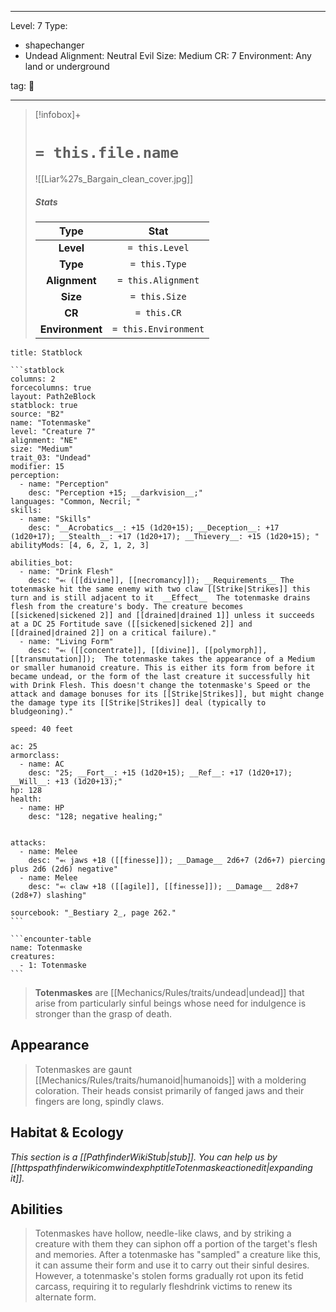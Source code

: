 
---


Level: 7
Type:
- shapechanger
- Undead
Alignment: Neutral Evil
Size: Medium
CR: 7
Environment: Any land or underground


tag: 👹

---

> [!infobox]+
> #  `= this.file.name`
> ![[Liar%27s_Bargain_clean_cover.jpg]]
> ##### Stats
> Type | Stat |
> :---:|:---:|
> **Level** | `= this.Level` |
> **Type** | `= this.Type` |
> **Alignment** | `= this.Alignment` |
> **Size** | `= this.Size` |
> **CR** | `= this.CR` |
> **Environment** | `= this.Environment` |




````ad-info
title: Statblock

```statblock
columns: 2
forcecolumns: true
layout: Path2eBlock
statblock: true
source: "B2"
name: "Totenmaske"
level: "Creature 7"
alignment: "NE"
size: "Medium"
trait_03: "Undead"
modifier: 15
perception:
  - name: "Perception"
    desc: "Perception +15; __darkvision__;"
languages: "Common, Necril; "
skills:
  - name: "Skills"
    desc: "__Acrobatics__: +15 (1d20+15); __Deception__: +17 (1d20+17); __Stealth__: +17 (1d20+17); __Thievery__: +15 (1d20+15); "
abilityMods: [4, 6, 2, 1, 2, 3]

abilities_bot:
  - name: "Drink Flesh"
    desc: "⬻ ([[divine]], [[necromancy]]); __Requirements__ The totenmaske hit the same enemy with two claw [[Strike|Strikes]] this turn and is still adjacent to it  __Effect__  The totenmaske drains flesh from the creature's body. The creature becomes [[sickened|sickened 2]] and [[drained|drained 1]] unless it succeeds at a DC 25 Fortitude save ([[sickened|sickened 2]] and [[drained|drained 2]] on a critical failure)."
  - name: "Living Form"
    desc: "⬻ ([[concentrate]], [[divine]], [[polymorph]], [[transmutation]]);  The totenmaske takes the appearance of a Medium or smaller humanoid creature. This is either its form from before it became undead, or the form of the last creature it successfully hit with Drink Flesh. This doesn't change the totenmaske's Speed or the attack and damage bonuses for its [[Strike|Strikes]], but might change the damage type its [[Strike|Strikes]] deal (typically to bludgeoning)."

speed: 40 feet

ac: 25
armorclass:
  - name: AC
    desc: "25; __Fort__: +15 (1d20+15); __Ref__: +17 (1d20+17); __Will__: +13 (1d20+13);"
hp: 128
health:
  - name: HP
    desc: "128; negative healing;"


attacks:
  - name: Melee
    desc: "⬻ jaws +18 ([[finesse]]); __Damage__ 2d6+7 (2d6+7) piercing plus 2d6 (2d6) negative"
  - name: Melee
    desc: "⬻ claw +18 ([[agile]], [[finesse]]); __Damage__ 2d8+7 (2d8+7) slashing"

sourcebook: "_Bestiary 2_, page 262."
```

```encounter-table
name: Totenmaske
creatures:
  - 1: Totenmaske
```

````



> **Totenmaskes** are [[Mechanics/Rules/traits/undead|undead]] that arise from particularly sinful beings whose need for indulgence is stronger than the grasp of death.



## Appearance

> Totenmaskes are gaunt [[Mechanics/Rules/traits/humanoid|humanoids]] with a moldering coloration. Their heads consist primarily of fanged jaws and their fingers are long, spindly claws.


## Habitat & Ecology



*This section is a [[PathfinderWikiStub|stub]]. You can help us by [[httpspathfinderwikicomwindexphptitleTotenmaskeactionedit|expanding it]].*


## Abilities

> Totenmaskes have hollow, needle-like claws, and by striking a creature with them they can siphon off a portion of the target's flesh and memories. After a totenmaske has "sampled" a creature like this, it can assume their form and use it to carry out their sinful desires. However, a totenmaske's stolen forms gradually rot upon its fetid carcass, requiring it to regularly fleshdrink victims to renew its alternate form.









